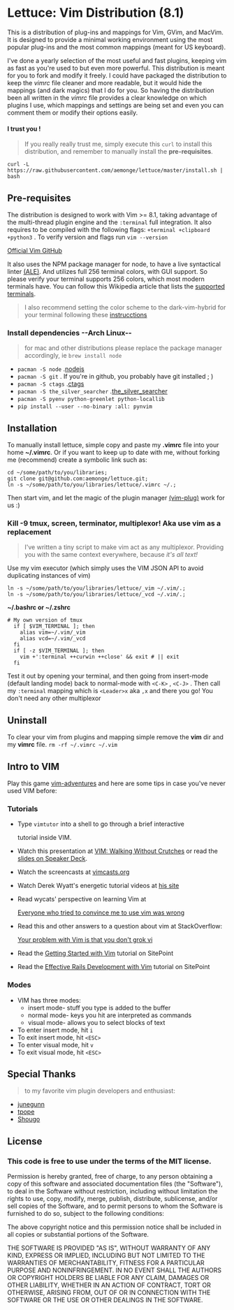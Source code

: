 # Lettuce: Vim Distribution (8.1)

This is a distribution of plug-ins and mappings for Vim, GVim, and MacVim. It is designed to provide a minimal working environment using the most popular plug-ins and the most common mappings (meant for US keyboard).

I've done a yearly selection of the most useful and fast plugins, keeping vim as fast as you're used to but even more powerful. This distribution is meant for you to fork and modify it freely. I could have packaged the distribution to keep the _vimrc_ file cleaner and more readable, but it would hide the mappings (and dark magics) that I do for you. So having the distribution been all written in the _vimrc_ file provides a clear knowledge on which plugins I use, which mappings and settings are being set and even you can comment them or modify their options easily.

#### I trust you !

> If you really really trust me, simply execute this `curl` to install this distribution, and remember to manually install the **pre-requisites**.

`curl -L https://raw.githubusercontent.com/aemonge/lettuce/master/install.sh | bash`

## Pre-requisites

The distribution is designed to work with Vim >= 8.1, taking advantage of the multi-thread plugin engine and the `:terminal` full integration. It also requires to be compiled with the following flags: `+terminal +clipboard +python3` . To verify version and flags run `vim --version`

[Official Vim GitHub](https://github.com/vim/vim/)

It also uses the NPM package manager for node, to have a live syntactical linter [(ALE)](https://github.com/w0rp/ale). And utilizes full 256 terminal colors, with GUI support. So please verify your terminal supports 256 colors, which most modern terminals have. You can follow this Wikipedia article that lists the [supported terminals](https://en.wikipedia.org/wiki/Comparison_of_terminal_emulators).

> I also recommend setting the color scheme to the dark-vim-hybrid for your terminal following these [instrucctions](https://github.com/w0ng/vim-hybrid)

### Install dependencies --Arch Linux--

> for mac and other distributions please replace the package manager accordingly, ie `brew install node`

* `pacman -S node` .[nodejs](https://nodejs.org/)
* `pacman -S git` . If you're in github, you probably have git installed ; )
* `pacman -S ctags` .[ctags](https://github.com/universal-ctags/ctags)
* `pacman -S the_silver_searcher` .[the_silver_searcher](https://github.com/ggreer/the_silver_searcher)
* `pacman -S pyenv python-greenlet python-locallib`
* `pip install --user --no-binary :all: pynvim`

## Installation

To manually install lettuce, simple copy and paste my __.vimrc__ file into your home __~/.vimrc__. Or if you want to keep up to date with me, without forking me (recommend) create a symbolic link such as:

```
cd ~/some/path/to/you/libraries;
git clone git@github.com:aemonge/lettuce.git;
ln -s ~/some/path/to/you/libraries/lettuce/.vimrc ~/.;
```

Then start vim, and let the magic of the plugin manager [(vim-plug)](https://github.com/junegunn/vim-plug) work for us :)

### Kill -9 tmux, screen, terminator, multiplexor! Aka use vim as a replacement

> I've written a tiny script to make vim act as any multiplexor. Providing you with the same context everywhere, because *it's all text!*

Use my vim executor (which simply uses the VIM JSON API to avoid duplicating instances of vim)
```
ln -s ~/some/path/to/you/libraries/lettuce/_vim ~/.vim/.;
ln -s ~/some/path/to/you/libraries/lettuce/_vcd ~/.vim/.;
```

__**~/.bashrc** or **~/.zshrc**__
```
# My own version of tmux
  if [ $VIM_TERMINAL ]; then
    alias vim=~/.vim/_vim
    alias vcd=~/.vim/_vcd
  fi
  if [ -z $VIM_TERMINAL ]; then
    vim +':terminal ++curwin ++close' && exit # || exit
  fi
```

Test it out by opening your terminal, and then going from insert-mode (default landing mode) back to normal-mode with `<C-K>` , `<C-J>` . Then call my `:terminal` mapping which is `<Leader>x` aka `,x` and there you go! You don't need any other multiplexor

## Uninstall

To clear your vim from plugins and mapping simple remove the __vim__ dir and my __vimrc__ file.
`rm -rf ~/.vimrc ~/.vim`

## Intro to VIM

Play this game [vim-adventures](https://vim-adventures.com/) and here are some tips in case you've never used VIM before:

### Tutorials

* Type `vimtutor` into a shell to go through a brief interactive

  tutorial inside VIM.

* Watch this presentation at [VIM: Walking Without Crutches](https://vimeo.com/16458939) or read the [slides on Speaker Deck](https://speakerdeck.com/nelstrom/vim-precision-editing-at-the-speed-of-thought).
* Watch the screencasts at [vimcasts.org](http://vimcasts.org/)
* Watch Derek Wyatt's energetic tutorial videos at [his site](http://derekwyatt.org/vim/tutorials/)
* Read wycats' perspective on learning Vim at

  [Everyone who tried to convince me to use vim was wrong](http://yehudakatz.com/2010/07/29/everyone-who-tried-to-convince-me-to-use-vim-was-wrong/)

* Read this and other answers to a question about vim at StackOverflow:

  [Your problem with Vim is that you don't grok vi](http://stackoverflow.com/questions/1218390/what-is-your-most-productive-shortcut-with-vim/1220118#1220118)

* Read the [Getting Started with Vim](http://www.sitepoint.com/getting-started-vim/) tutorial on SitePoint
* Read the [Effective Rails Development with Vim](http://www.sitepoint.com/effective-rails-development-vim/) tutorial on SitePoint

### Modes

* VIM has three modes:
  + insert mode- stuff you type is added to the buffer
  + normal mode- keys you hit are interpreted as commands
  + visual mode- allows you to select blocks of text
* To enter insert mode, hit `i`
* To exit insert mode, hit `<ESC>`
* To enter visual mode, hit `v`
* To exit visual mode, hit `<ESC>`

## Special Thanks

> to my favorite vim plugin developers and enthusiast:

* [junegunn](https://github.com/junegunn*)
* [tpope](https://github.com/tpope)
* [Shougo](https://github.com/Shougo)

## License

### This code is free to use under the terms of the MIT license.

Permission is hereby granted, free of charge, to any person obtaining
a copy of this software and associated documentation files (the
"Software"), to deal in the Software without restriction, including
without limitation the rights to use, copy, modify, merge, publish,
distribute, sublicense, and/or sell copies of the Software, and to
permit persons to whom the Software is furnished to do so, subject to
the following conditions:

The above copyright notice and this permission notice shall be included
in all copies or substantial portions of the Software.

THE SOFTWARE IS PROVIDED "AS IS", WITHOUT WARRANTY OF ANY KIND,
EXPRESS OR IMPLIED, INCLUDING BUT NOT LIMITED TO THE WARRANTIES OF
MERCHANTABILITY, FITNESS FOR A PARTICULAR PURPOSE AND NONINFRINGEMENT.
IN NO EVENT SHALL THE AUTHORS OR COPYRIGHT HOLDERS BE LIABLE FOR ANY
CLAIM, DAMAGES OR OTHER LIABILITY, WHETHER IN AN ACTION OF CONTRACT,
TORT OR OTHERWISE, ARISING FROM, OUT OF OR IN CONNECTION WITH THE
SOFTWARE OR THE USE OR OTHER DEALINGS IN THE SOFTWARE.

